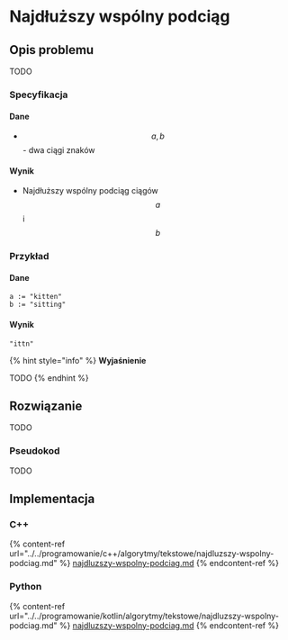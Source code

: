 # Najdłuższy wspólny podciąg

## Opis problemu

TODO

### Specyfikacja

#### Dane

* $$a, b$$ - dwa ciągi znaków

#### Wynik

* Najdłuższy wspólny podciąg ciągów $$a$$ i $$b$$ 

### Przykład

#### Dane

```
a := "kitten"
b := "sitting"
```

#### Wynik

`"ittn"`

{% hint style="info" %}
**Wyjaśnienie**

TODO
{% endhint %}

## Rozwiązanie

TODO

### Pseudokod

TODO

## Implementacja

### C++

{% content-ref url="../../programowanie/c++/algorytmy/tekstowe/najdluzszy-wspolny-podciag.md" %}
[najdluzszy-wspolny-podciag.md](../../programowanie/c++/algorytmy/tekstowe/najdluzszy-wspolny-podciag.md)
{% endcontent-ref %}

### Python

{% content-ref url="../../programowanie/kotlin/algorytmy/tekstowe/najdluzszy-wspolny-podciag.md" %}
[najdluzszy-wspolny-podciag.md](../../programowanie/kotlin/algorytmy/tekstowe/najdluzszy-wspolny-podciag.md)
{% endcontent-ref %}
